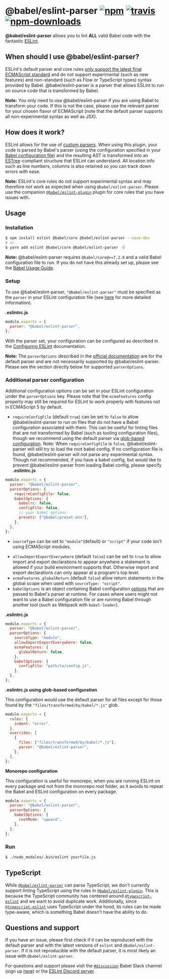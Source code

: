 # @babel/eslint-parser [![npm](https://img.shields.io/npm/v/@babel/eslint-parser.svg)](https://www.npmjs.com/package/@babel/eslint-parser) [![travis](https://img.shields.io/travis/babel/@babel/eslint-parser/main.svg)](https://travis-ci.org/babel/@babel/eslint-parser) [![npm-downloads](https://img.shields.io/npm/dm/@babel/eslint-parser.svg)](https://www.npmjs.com/package/@babel/eslint-parser)

**@babel/eslint-parser** allows you to lint **ALL** valid Babel code with the fantastic
[ESLint](https://github.com/eslint/eslint).

## When should I use @babel/eslint-parser?

ESLint's default parser and core rules [only support the latest final ECMAScript standard](https://github.com/eslint/eslint/blob/a675c89573836adaf108a932696b061946abf1e6/README.md#what-about-experimental-features) and do not support experimental (such as new features) and non-standard (such as Flow or TypeScript types) syntax provided by Babel. @babel/eslint-parser is a parser that allows ESLint to run on source code that is transformed by Babel.

**Note:** You only need to use @babel/eslint-parser if you are using Babel to transform your code. If this is not the case, please use the relevant parser for your chosen flavor of ECMAScript (note that the default parser supports all non-experimental syntax as well as JSX).

## How does it work?

ESLint allows for the use of [custom parsers](https://eslint.org/docs/developer-guide/working-with-custom-parsers). When using this plugin, your code is parsed by Babel's parser (using the configuration specified in your [Babel configuration file](https://babeljs.io/docs/en/configuration)) and the resulting AST is
transformed into an [ESTree](https://github.com/estree/estree)-compliant structure that ESLint can understand. All location info such as line numbers,
columns is also retained so you can track down errors with ease.

**Note:** ESLint's core rules do not support experimental syntax and may therefore not work as expected when using `@babel/eslint-parser`. Please use the companion [`@babel/eslint-plugin`](https://github.com/babel/babel/tree/main/eslint/babel-eslint-plugin) plugin for core rules that you have issues with.

## Usage

### Installation

```sh
$ npm install eslint @babel/core @babel/eslint-parser --save-dev
# or
$ yarn add eslint @babel/core @babel/eslint-parser -D
```

**Note:** @babel/eslint-parser requires `@babel/core@>=7.2.0` and a valid Babel configuration file to run. If you do not have this already set up, please see the [Babel Usage Guide](https://babeljs.io/docs/en/usage).

### Setup

To use @babel/eslint-parser, `"@babel/eslint-parser"` must be specified as the `parser` in your ESLint configuration file (see [here](https://eslint.org/docs/latest/use/configure/parser) for more detailed information).

**.eslintrc.js**

```js
module.exports = {
  parser: "@babel/eslint-parser",
};
```

With the parser set, your configuration can be configured as described in the [Configuring ESLint](https://eslint.org/docs/user-guide/configuring) documentation.

**Note:** The `parserOptions` described in the [official documentation](https://eslint.org/docs/user-guide/configuring/language-options#specifying-parser-options) are for the default parser and are not necessarily supported by @babel/eslint-parser. Please see the section directly below for supported `parserOptions`.

### Additional parser configuration

Additional configuration options can be set in your ESLint configuration under the `parserOptions` key. Please note that the `ecmaFeatures` config property may still be required for ESLint to work properly with features not in ECMAScript 5 by default.

- `requireConfigFile` (default `true`) can be set to `false` to allow @babel/eslint-parser to run on files that do not have a Babel configuration associated with them. This can be useful for linting files that are not transformed by Babel (such as tooling configuration files), though we recommend using the default parser via [glob-based configuration](https://eslint.org/docs/user-guide/configuring/configuration-files#configuration-based-on-glob-patterns).
  Note: When `requireConfigFile` is `false`, @babel/eslint-parser will still try to load the root babel config. If no configuration file is found, @babel/eslint-parser will not parse any experimental syntax. Though not recommended, if you have a babel config, but would like to prevent @babel/eslint-parser from loading Babel config, please specify
  **.eslintrc.js**

```js
module.exports = {
  parser: "@babel/eslint-parser",
  parserOptions: {
    requireConfigFile: false,
    babelOptions: {
      babelrc: false,
      configFile: false,
      // your babel options
      presets: ["@babel/preset-env"],
    },
  },
};
```

- `sourceType` can be set to `"module"`(default) or `"script"` if your code isn't using ECMAScript modules.
<!-- TODO(Babel 8): Remove this -->
- `allowImportExportEverywhere` (default `false`) can be set to `true` to allow import and export declarations to appear anywhere a statement is allowed if your build environment supports that. Otherwise import and export declarations can only appear at a program's top level.
- `ecmaFeatures.globalReturn` (default `false`) allow return statements in the global scope when used with `sourceType: "script"`.
- `babelOptions` is an object containing Babel configuration [options](https://babeljs.io/docs/en/options) that are passed to Babel's parser at runtime. For cases where users might not want to use a Babel configuration file or are running Babel through another tool (such as Webpack with `babel-loader`).

**.eslintrc.js**

```js
module.exports = {
  parser: "@babel/eslint-parser",
  parserOptions: {
    sourceType: "module",
    allowImportExportEverywhere: false,
    ecmaFeatures: {
      globalReturn: false,
    },
    babelOptions: {
      configFile: "path/to/config.js",
    },
  },
};
```

**.eslintrc.js using glob-based configuration**

This configuration would use the default parser for all files except for those found by the `"files/transformed/by/babel/*.js"` glob.

```js
module.exports = {
  rules: {
    indent: "error",
  },
  overrides: [
    {
      files: ["files/transformed/by/babel/*.js"],
      parser: "@babel/eslint-parser",
    },
  ],
};
```

**Monorepo configuration**

This configuration is useful for monorepo, when you are running ESLint on every package and not from the monorepo root folder, as it avoids to repeat the Babel and ESLint configuration on every package.

```js
module.exports = {
  parser: "@babel/eslint-parser",
  parserOptions: {
    babelOptions: {
      rootMode: "upward",
    },
  },
};
```

### Run

```sh
$ ./node_modules/.bin/eslint yourfile.js
```

## TypeScript

While [`@babel/eslint-parser`](https://github.com/babel/babel/tree/main/eslint/babel-eslint-parser) can parse TypeScript, we don't currently support linting TypeScript using the rules in [`@babel/eslint-plugin`](https://github.com/babel/babel/tree/main/eslint/babel-eslint-plugin). This is because the TypeScript community has centered around [`@typescript-eslint`](https://github.com/typescript-eslint/typescript-eslint) and we want to avoid duplicate work. Additionally, since [`@typescript-eslint`](https://github.com/typescript-eslint/typescript-eslint) uses TypeScript under the hood, its rules can be made type-aware, which is something Babel doesn't have the ability to do.

## Questions and support

If you have an issue, please first check if it can be reproduced with the default parser and with the latest versions of `eslint` and `@babel/eslint-parser`. If it is not reproducible with the default parser, it is most likely an issue with `@babel/eslint-parser`.

For questions and support please visit the [`#discussion`](https://babeljs.slack.com/messages/discussion/) Babel Slack channel (sign up [here](https://slack.babeljs.io/)) or the [ESLint Discord server](https://eslint.org/chat).
